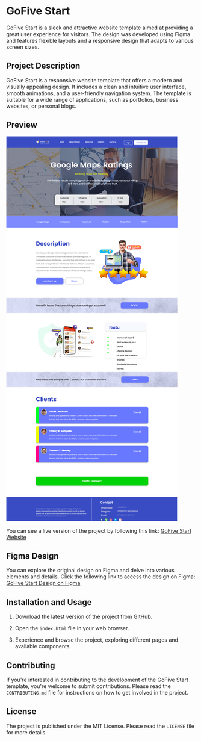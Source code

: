 # GoFive Start

GoFive Start is a sleek and attractive website template aimed at providing a great user experience for visitors. The design was developed using Figma and features flexible layouts and a responsive design that adapts to various screen sizes.

## Project Description

GoFive Start is a responsive website template that offers a modern and visually appealing design. It includes a clean and intuitive user interface, smooth animations, and a user-friendly navigation system. The template is suitable for a wide range of applications, such as portfolios, business websites, or personal blogs.

## Preview

![Project Design](images/Desktop.png)

You can see a live version of the project by following this link: [GoFive Start Website](https://rebhi-2002.github.io/GoFive_Start/)

## Figma Design

You can explore the original design on Figma and delve into various elements and details. Click the following link to access the design on Figma: [GoFive Start Design on Figma](https://www.figma.com/file/P8o7pQJlVXNnvx3ne16CAb/Untitled)

## Installation and Usage

1. Download the latest version of the project from GitHub.

2. Open the `index.html` file in your web browser.

3. Experience and browse the project, exploring different pages and available components.

## Contributing

If you're interested in contributing to the development of the GoFive Start template, you're welcome to submit contributions. Please read the `CONTRIBUTING.md` file for instructions on how to get involved in the project.

## License

The project is published under the MIT License. Please read the `LICENSE` file for more details.
